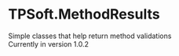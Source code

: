 # TPSoft.MethodResults
Simple classes that help return method validations  
Currently in version 1.0.2
